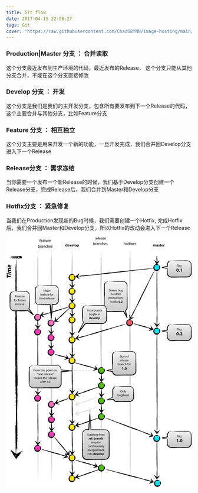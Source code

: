 ```yaml
---
title: Git flow
date: 2017-04-15 22:58:27
tags: Git
cover: "https://raw.githubusercontent.com/ChaoSBYNN/image-hosting/main/program/git.webp"
---
```


### Production|Master 分支 ： 合并读取
这个分支最近发布到生产环境的代码，最近发布的Release， 这个分支只能从其他分支合并，不能在这个分支直接修改

### Develop 分支 ： 开发
这个分支是我们是我们的主开发分支，包含所有要发布到下一个Release的代码，这个主要合并与其他分支，比如Feature分支

### Feature 分支 ： 相互独立
这个分支主要是用来开发一个新的功能，一旦开发完成，我们合并回Develop分支进入下一个Release

### Release分支 ： 需求冻结
当你需要一个发布一个新Release的时候，我们基于Develop分支创建一个Release分支，完成Release后，我们合并到Master和Develop分支

### Hotfix分支 ： 紧急修复
当我们在Production发现新的Bug时候，我们需要创建一个Hotfix, 完成Hotfix后，我们合并回Master和Develop分支，所以Hotfix的改动会进入下一个Release

![](https://raw.githubusercontent.com/ChaoSBYNN/image-hosting/main/program/2017/2017_04_15_0.png)